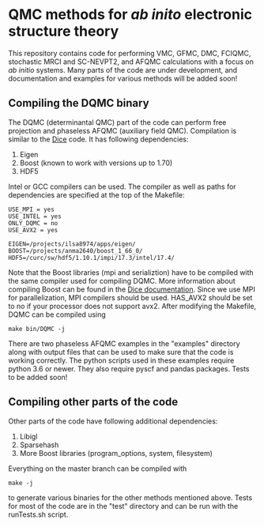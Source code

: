 # QMC methods for *ab inito* electronic structure theory

This repository contains code for performing VMC, GFMC, DMC, FCIQMC, stochastic MRCI and SC-NEVPT2, and AFQMC calculations with a focus on *ab initio* systems. Many parts of the code are under development, and documentation and examples for various methods will be added soon! 

## Compiling the DQMC binary 
The DQMC (determinantal QMC) part of the code can perform free projection and phaseless AFQMC (auxiliary field QMC). Compilation is similar to the [Dice](https://github.com/sanshar/Dice/) code. It has following dependencies:

1. Eigen 
2. Boost (known to work with versions up to 1.70)
3. HDF5

Intel or GCC compilers can be used. The compiler as well as paths for dependencies are specified at the top of the Makefile:
```
USE_MPI = yes
USE_INTEL = yes
ONLY_DQMC = no
USE_AVX2 = yes

EIGEN=/projects/ilsa8974/apps/eigen/
BOOST=/projects/anma2640/boost_1_66_0/
HDF5=/curc/sw/hdf5/1.10.1/impi/17.3/intel/17.4/
```

Note that the Boost libraries (mpi and serializtion) have to be compiled with the same compiler used for compiling DQMC. More information about compiling Boost can be found in the [Dice documentation](https://sanshar.github.io/Dice/). Since we use MPI for parallelization, MPI compilers should be used. HAS_AVX2 should be set to no if your processor does not support avx2. After modifying the Makefile, DQMC can be compiled using
```
make bin/DQMC -j
```
 
There are two phaseless AFQMC examples in the "examples" directory along with output files that can be used to make sure that the code is working correctly. The python scripts used in these examples require python 3.6 or newer. They also require pyscf and pandas packages. Tests to be added soon!


## Compiling other parts of the code

Other parts of the code have following additional dependencies:

1. Libigl
2. Sparsehash
3. More Boost libraries (program_options, system, filesystem) 

Everything on the master branch can be compiled with
```
make -j
```
to generate various binaries for the other methods mentioned above. Tests for most of the code are in the "test" directory and can be run with the runTests.sh script.
